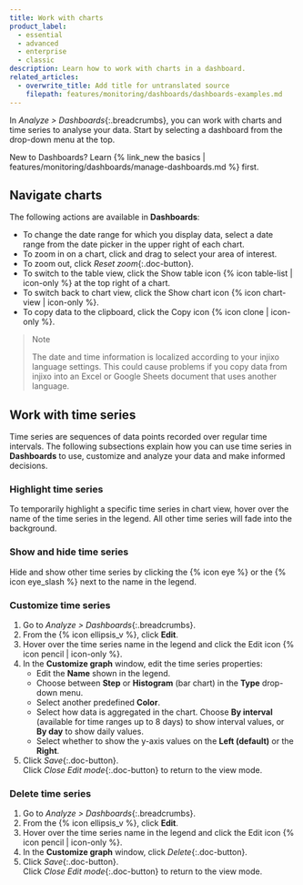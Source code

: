 ```yaml
---
title: Work with charts
product_label:
  - essential
  - advanced
  - enterprise
  - classic
description: Learn how to work with charts in a dashboard.
related_articles:
  - overwrite_title: Add title for untranslated source
    filepath: features/monitoring/dashboards/dashboards-examples.md
---
```


In _Analyze > Dashboards_{:.breadcrumbs}, you can work with charts and time series to analyse your data. Start by selecting a dashboard from the drop-down menu at the top.

New to Dashboards? Learn {% link_new the basics | features/monitoring/dashboards/manage-dashboards.md %} first.

## Navigate charts

The following actions are available in **Dashboards**:

- To change the date range for which you display data, select a date range from the date picker in the upper right of each chart.
- To zoom in on a chart, click and drag to select your area of interest.
- To zoom out, click _Reset zoom_{:.doc-button}.
- To switch to the table view, click the Show table icon {% icon table-list | icon-only %} at the top right of a chart.
- To switch back to chart view, click the Show chart icon {% icon chart-view | icon-only %}.
- To copy data to the clipboard, click the Copy icon {% icon clone | icon-only %}.

> Note
>
> The date and time information is localized according to your injixo language settings. This could cause problems if you copy data from injixo into an Excel or Google Sheets document that uses another language.

## Work with time series

Time series are sequences of data points recorded over regular time intervals. The following subsections explain how you can use time series in **Dashboards** to use, customize and analyze your data and make informed decisions.

### Highlight time series

To temporarily highlight a specific time series in chart view, hover over the name of the time series in the legend. All other time series will fade into the background.

### Show and hide time series

Hide and show other time series by clicking the {% icon eye %} or the {% icon eye_slash %} next to the name in the legend.

### Customize time series

1. Go to _Analyze > Dashboards_{:.breadcrumbs}.
2. From the {% icon ellipsis_v %}, click **Edit**.
3. Hover over the time series name in the legend and click the Edit icon {% icon pencil | icon-only %}.
4. In the **Customize graph** window, edit the time series properties:
   - Edit the **Name** shown in the legend.
   - Choose between **Step** or **Histogram** (bar chart) in the **Type** drop-down menu.
   - Select another predefined **Color**.
   - Select how data is aggregated in the chart. Choose **By interval** (available for time ranges up to 8 days) to show interval values, or **By day** to show daily values.
   - Select whether to show the y-axis values on the **Left (default)** or the **Right**.
5. Click _Save_{:.doc-button}.<br>Click _Close Edit mode_{:.doc-button} to return to the view mode.

### Delete time series

1. Go to _Analyze > Dashboards_{:.breadcrumbs}.
2. From the {% icon ellipsis_v %}, click **Edit**.
3. Hover over the time series name in the legend and click the Edit icon {% icon pencil | icon-only %}.
4. In the **Customize graph** window, click _Delete_{:.doc-button}.
5. Click _Save_{:.doc-button}.<br>Click _Close Edit mode_{:.doc-button} to return to the view mode.

